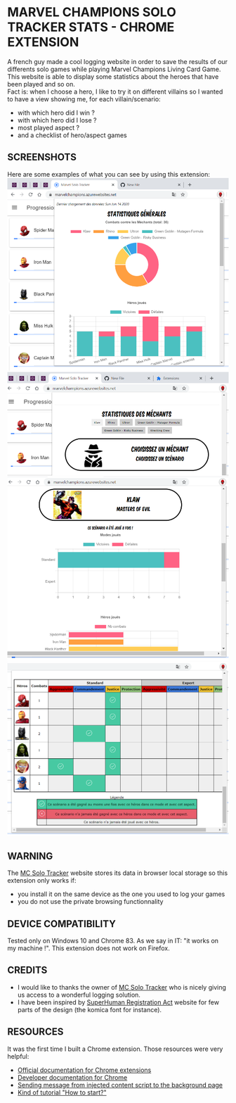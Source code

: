 # MARVEL CHAMPIONS SOLO TRACKER STATS - CHROME EXTENSION
A french guy made a cool logging website in order to save the results of our differents solo games while playing Marvel Champions Living Card Game.  
This website is able to display some statistics about the heroes that have been played and so on.  
Fact is: when I choose a hero, I like to try it on different villains so I wanted to have a view showing me, for each villain/scenario:
* with which hero did I win ?
* with which hero did I lose ?
* most played aspect ?
* and a checklist of hero/aspect games

## SCREENSHOTS
Here are some examples of what you can see by using this extension:
![](docs/screen01.png)
![](docs/screen02.png)
![](docs/screen03.png)
![](docs/screen04.png)

## WARNING
The [MC Solo Tracker](https://marvelchampions.azurewebsites.net/) website stores its data in browser local storage so this extension only works if:
* you install it on the same device as the one you used to log your games
* you do not use the private browsing functionnality

## DEVICE COMPATIBILITY
Tested only on Windows 10 and Chrome 83. As we say in IT: "it works on my machine !".
This extension does not work on Firefox.

## CREDITS
* I would like to thanks the owner of [MC Solo Tracker](https://marvelchampions.azurewebsites.net/) who is nicely giving us access to a wonderful logging solution.
* I have been inspired by [SuperHuman Registration Act](https://superhumanregistrationact.com/) website for few parts of the design (the komica font for instance).

## RESOURCES
It was the first time I built a Chrome extension. Those resources were very helpful:
* [Official documentation for Chrome extensions](https://developer.chrome.com/extensions)
* [Developer documentation for Chrome](https://developer.chrome.com/apps/runtime)
* [Sending message from injected content script to the background page](https://stackoverflow.com/questions/9106519/port-error-could-not-establish-connection-receiving-end-does-not-exist-in-chr)
* [Kind of tutorial "How to start?"](https://thoughtbot.com/blog/how-to-make-a-chrome-extension)
